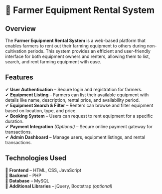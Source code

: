 

# 🌾 Farmer Equipment Rental System  

## Overview  
The **Farmer Equipment Rental System** is a web-based platform that enables farmers to rent out their farming equipment to others during non-cultivation periods. This system provides an efficient and user-friendly interface for both equipment owners and renters, allowing them to list, search, and rent farming equipment with ease.  

## Features  
✔ **User Authentication** – Secure login and registration for farmers.  
✔ **Equipment Listing** – Farmers can list their available equipment with details like name, description, rental price, and availability period.  
✔ **Equipment Search & Filter** – Renters can browse and filter equipment based on location, type, and price.  
✔ **Booking System** – Users can request to rent equipment for a specific duration.  
✔ **Payment Integration** *(Optional)* – Secure online payment gateway for transactions.  
✔ **Admin Dashboard** – Manage users, equipment listings, and rental transactions.  

## Technologies Used  
🔹 **Frontend** – HTML, CSS, JavaScript  
🔹 **Backend** – PHP  
🔹 **Database** – MySQL  
🔹 **Additional Libraries** – jQuery, Bootstrap *(optional)*  

